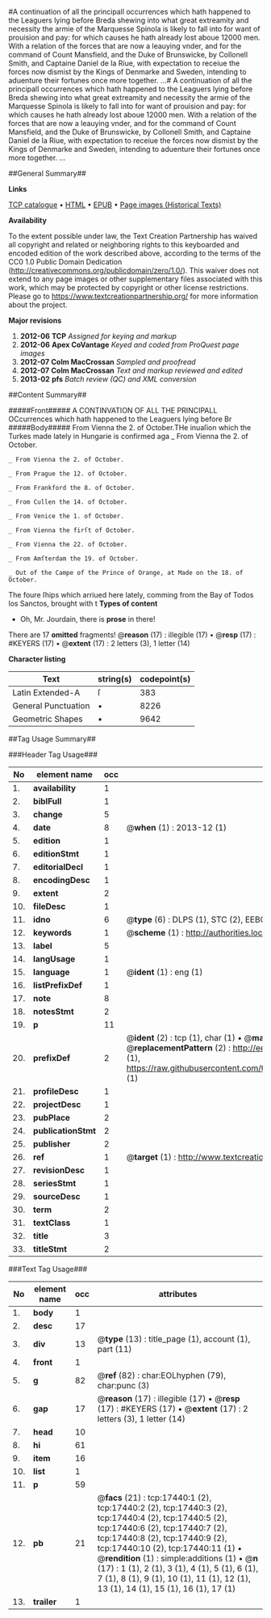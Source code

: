 #A continuation of all the principall occurrences which hath happened to the Leaguers lying before Breda shewing into what great extreamity and necessity the armie of the Marquesse Spinola is likely to fall into for want of prouision and pay: for which causes he hath already lost aboue 12000 men. With a relation of the forces that are now a leauying vnder, and for the command of Count Mansfield, and the Duke of Brunswicke, by Collonell Smith, and Captaine Daniel de la Riue, with expectation to receiue the forces now dismist by the Kings of Denmarke and Sweden, intending to aduenture their fortunes once more together. ...#
A continuation of all the principall occurrences which hath happened to the Leaguers lying before Breda shewing into what great extreamity and necessity the armie of the Marquesse Spinola is likely to fall into for want of prouision and pay: for which causes he hath already lost aboue 12000 men. With a relation of the forces that are now a leauying vnder, and for the command of Count Mansfield, and the Duke of Brunswicke, by Collonell Smith, and Captaine Daniel de la Riue, with expectation to receiue the forces now dismist by the Kings of Denmarke and Sweden, intending to aduenture their fortunes once more together. ...

##General Summary##

**Links**

[TCP catalogue](http://www.ota.ox.ac.uk/tcp/)  • 
[HTML](http://tei.it.ox.ac.uk/tcp/Texts-HTML/free/A08/A08151.html)  • 
[EPUB](http://tei.it.ox.ac.uk/tcp/Texts-EPUB/free/A08/A08151.epub) • 
[Page images (Historical Texts)](https://historicaltexts.jisc.ac.uk/eebo-99852133e)

**Availability**

To the extent possible under law, the Text Creation Partnership has waived all copyright and related or neighboring rights to this keyboarded and encoded edition of the work described above, according to the terms of the CC0 1.0 Public Domain Dedication (http://creativecommons.org/publicdomain/zero/1.0/). This waiver does not extend to any page images or other supplementary files associated with this work, which may be protected by copyright or other license restrictions. Please go to https://www.textcreationpartnership.org/ for more information about the project.

**Major revisions**

1. __2012-06__ __TCP__ *Assigned for keying and markup*
1. __2012-06__ __Apex CoVantage__ *Keyed and coded from ProQuest page images*
1. __2012-07__ __Colm MacCrossan__ *Sampled and proofread*
1. __2012-07__ __Colm MacCrossan__ *Text and markup reviewed and edited*
1. __2013-02__ __pfs__ *Batch review (QC) and XML conversion*

##Content Summary##

#####Front#####
A CONTINVATION OF ALL THE PRINCIPALL OCcurrences which hath happened to the Leaguers lying before Br
#####Body#####
From Vienna the 2. of October.THe inuaſion which the Turkes made lately in Hungarie is confirmed aga
    _ From Vienna the 2. of October.

    _ From Vienna the 2. of October.

    _ From Prague the 12. of October.

    _ From Frankford the 8. of October.

    _ From Cullen the 14. of October.

    _ From Venice the 1. of October.

    _ From Vienna the firſt of October.

    _ From Vienna the 22. of October.

    _ From Amſterdam the 19. of October.

    _ Out of the Campe of the Prince of Orange, at Made on the 18. of October.
The foure ſhips which arriued here lately, comming from the Bay of Todos los Sanctos, brought with t
**Types of content**

  * Oh, Mr. Jourdain, there is **prose** in there!

There are 17 **omitted** fragments! 
 @__reason__ (17) : illegible (17)  •  @__resp__ (17) : #KEYERS (17)  •  @__extent__ (17) : 2 letters (3), 1 letter (14)

**Character listing**


|Text|string(s)|codepoint(s)|
|---|---|---|
|Latin Extended-A|ſ|383|
|General Punctuation|•|8226|
|Geometric Shapes|▪|9642|

##Tag Usage Summary##

###Header Tag Usage###

|No|element name|occ|attributes|
|---|---|---|---|
|1.|__availability__|1||
|2.|__biblFull__|1||
|3.|__change__|5||
|4.|__date__|8| @__when__ (1) : 2013-12 (1)|
|5.|__edition__|1||
|6.|__editionStmt__|1||
|7.|__editorialDecl__|1||
|8.|__encodingDesc__|1||
|9.|__extent__|2||
|10.|__fileDesc__|1||
|11.|__idno__|6| @__type__ (6) : DLPS (1), STC (2), EEBO-CITATION (1), PROQUEST (1), VID (1)|
|12.|__keywords__|1| @__scheme__ (1) : http://authorities.loc.gov/ (1)|
|13.|__label__|5||
|14.|__langUsage__|1||
|15.|__language__|1| @__ident__ (1) : eng (1)|
|16.|__listPrefixDef__|1||
|17.|__note__|8||
|18.|__notesStmt__|2||
|19.|__p__|11||
|20.|__prefixDef__|2| @__ident__ (2) : tcp (1), char (1)  •  @__matchPattern__ (2) : ([0-9\-]+):([0-9IVX]+) (1), (.+) (1)  •  @__replacementPattern__ (2) : http://eebo.chadwyck.com/downloadtiff?vid=$1&page=$2 (1), https://raw.githubusercontent.com/textcreationpartnership/Texts/master/tcpchars.xml#$1 (1)|
|21.|__profileDesc__|1||
|22.|__projectDesc__|1||
|23.|__pubPlace__|2||
|24.|__publicationStmt__|2||
|25.|__publisher__|2||
|26.|__ref__|1| @__target__ (1) : http://www.textcreationpartnership.org/docs/. (1)|
|27.|__revisionDesc__|1||
|28.|__seriesStmt__|1||
|29.|__sourceDesc__|1||
|30.|__term__|2||
|31.|__textClass__|1||
|32.|__title__|3||
|33.|__titleStmt__|2||


###Text Tag Usage###

|No|element name|occ|attributes|
|---|---|---|---|
|1.|__body__|1||
|2.|__desc__|17||
|3.|__div__|13| @__type__ (13) : title_page (1), account (1), part (11)|
|4.|__front__|1||
|5.|__g__|82| @__ref__ (82) : char:EOLhyphen (79), char:punc (3)|
|6.|__gap__|17| @__reason__ (17) : illegible (17)  •  @__resp__ (17) : #KEYERS (17)  •  @__extent__ (17) : 2 letters (3), 1 letter (14)|
|7.|__head__|10||
|8.|__hi__|61||
|9.|__item__|16||
|10.|__list__|1||
|11.|__p__|59||
|12.|__pb__|21| @__facs__ (21) : tcp:17440:1 (2), tcp:17440:2 (2), tcp:17440:3 (2), tcp:17440:4 (2), tcp:17440:5 (2), tcp:17440:6 (2), tcp:17440:7 (2), tcp:17440:8 (2), tcp:17440:9 (2), tcp:17440:10 (2), tcp:17440:11 (1)  •  @__rendition__ (1) : simple:additions (1)  •  @__n__ (17) : 1 (1), 2 (1), 3 (1), 4 (1), 5 (1), 6 (1), 7 (1), 8 (1), 9 (1), 10 (1), 11 (1), 12 (1), 13 (1), 14 (1), 15 (1), 16 (1), 17 (1)|
|13.|__trailer__|1||
